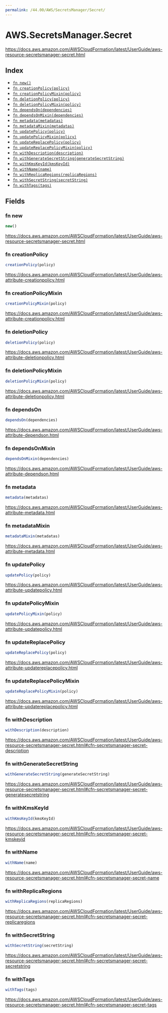 ```yaml
---
permalink: /44.00/AWS/SecretsManager/Secret/
---
```


# AWS.SecretsManager.Secret

https://docs.aws.amazon.com/AWSCloudFormation/latest/UserGuide/aws-resource-secretsmanager-secret.html

## Index

* [`fn new()`](#fn-new)
* [`fn creationPolicy(policy)`](#fn-creationpolicy)
* [`fn creationPolicyMixin(policy)`](#fn-creationpolicymixin)
* [`fn deletionPolicy(policy)`](#fn-deletionpolicy)
* [`fn deletionPolicyMixin(policy)`](#fn-deletionpolicymixin)
* [`fn dependsOn(dependencies)`](#fn-dependson)
* [`fn dependsOnMixin(dependencies)`](#fn-dependsonmixin)
* [`fn metadata(metadatas)`](#fn-metadata)
* [`fn metadataMixin(metadatas)`](#fn-metadatamixin)
* [`fn updatePolicy(policy)`](#fn-updatepolicy)
* [`fn updatePolicyMixin(policy)`](#fn-updatepolicymixin)
* [`fn updateReplacePolicy(policy)`](#fn-updatereplacepolicy)
* [`fn updateReplacePolicyMixin(policy)`](#fn-updatereplacepolicymixin)
* [`fn withDescription(description)`](#fn-withdescription)
* [`fn withGenerateSecretString(generateSecretString)`](#fn-withgeneratesecretstring)
* [`fn withKmsKeyId(kmsKeyId)`](#fn-withkmskeyid)
* [`fn withName(name)`](#fn-withname)
* [`fn withReplicaRegions(replicaRegions)`](#fn-withreplicaregions)
* [`fn withSecretString(secretString)`](#fn-withsecretstring)
* [`fn withTags(tags)`](#fn-withtags)

## Fields

### fn new

```ts
new()
```

https://docs.aws.amazon.com/AWSCloudFormation/latest/UserGuide/aws-resource-secretsmanager-secret.html

### fn creationPolicy

```ts
creationPolicy(policy)
```

https://docs.aws.amazon.com/AWSCloudFormation/latest/UserGuide/aws-attribute-creationpolicy.html

### fn creationPolicyMixin

```ts
creationPolicyMixin(policy)
```

https://docs.aws.amazon.com/AWSCloudFormation/latest/UserGuide/aws-attribute-creationpolicy.html

### fn deletionPolicy

```ts
deletionPolicy(policy)
```

https://docs.aws.amazon.com/AWSCloudFormation/latest/UserGuide/aws-attribute-deletionpolicy.html

### fn deletionPolicyMixin

```ts
deletionPolicyMixin(policy)
```

https://docs.aws.amazon.com/AWSCloudFormation/latest/UserGuide/aws-attribute-deletionpolicy.html

### fn dependsOn

```ts
dependsOn(dependencies)
```

https://docs.aws.amazon.com/AWSCloudFormation/latest/UserGuide/aws-attribute-dependson.html

### fn dependsOnMixin

```ts
dependsOnMixin(dependencies)
```

https://docs.aws.amazon.com/AWSCloudFormation/latest/UserGuide/aws-attribute-dependson.html

### fn metadata

```ts
metadata(metadatas)
```

https://docs.aws.amazon.com/AWSCloudFormation/latest/UserGuide/aws-attribute-metadata.html

### fn metadataMixin

```ts
metadataMixin(metadatas)
```

https://docs.aws.amazon.com/AWSCloudFormation/latest/UserGuide/aws-attribute-metadata.html

### fn updatePolicy

```ts
updatePolicy(policy)
```

https://docs.aws.amazon.com/AWSCloudFormation/latest/UserGuide/aws-attribute-updatepolicy.html

### fn updatePolicyMixin

```ts
updatePolicyMixin(policy)
```

https://docs.aws.amazon.com/AWSCloudFormation/latest/UserGuide/aws-attribute-updatepolicy.html

### fn updateReplacePolicy

```ts
updateReplacePolicy(policy)
```

https://docs.aws.amazon.com/AWSCloudFormation/latest/UserGuide/aws-attribute-updatereplacepolicy.html

### fn updateReplacePolicyMixin

```ts
updateReplacePolicyMixin(policy)
```

https://docs.aws.amazon.com/AWSCloudFormation/latest/UserGuide/aws-attribute-updatereplacepolicy.html

### fn withDescription

```ts
withDescription(description)
```

https://docs.aws.amazon.com/AWSCloudFormation/latest/UserGuide/aws-resource-secretsmanager-secret.html#cfn-secretsmanager-secret-description

### fn withGenerateSecretString

```ts
withGenerateSecretString(generateSecretString)
```

https://docs.aws.amazon.com/AWSCloudFormation/latest/UserGuide/aws-resource-secretsmanager-secret.html#cfn-secretsmanager-secret-generatesecretstring

### fn withKmsKeyId

```ts
withKmsKeyId(kmsKeyId)
```

https://docs.aws.amazon.com/AWSCloudFormation/latest/UserGuide/aws-resource-secretsmanager-secret.html#cfn-secretsmanager-secret-kmskeyid

### fn withName

```ts
withName(name)
```

https://docs.aws.amazon.com/AWSCloudFormation/latest/UserGuide/aws-resource-secretsmanager-secret.html#cfn-secretsmanager-secret-name

### fn withReplicaRegions

```ts
withReplicaRegions(replicaRegions)
```

https://docs.aws.amazon.com/AWSCloudFormation/latest/UserGuide/aws-resource-secretsmanager-secret.html#cfn-secretsmanager-secret-replicaregions

### fn withSecretString

```ts
withSecretString(secretString)
```

https://docs.aws.amazon.com/AWSCloudFormation/latest/UserGuide/aws-resource-secretsmanager-secret.html#cfn-secretsmanager-secret-secretstring

### fn withTags

```ts
withTags(tags)
```

https://docs.aws.amazon.com/AWSCloudFormation/latest/UserGuide/aws-resource-secretsmanager-secret.html#cfn-secretsmanager-secret-tags